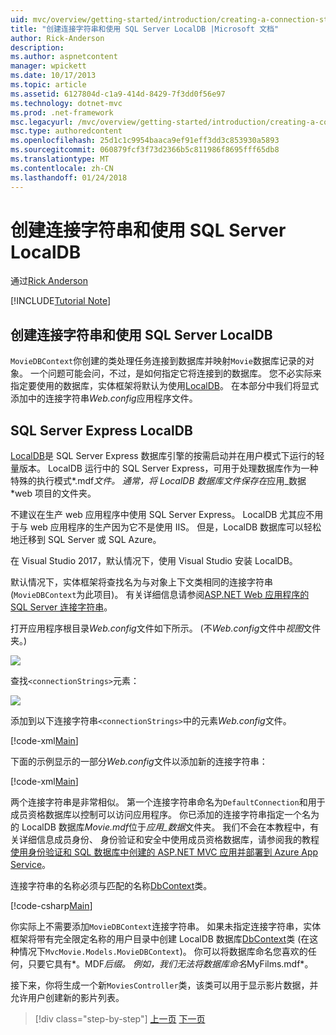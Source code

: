 ```yaml
---
uid: mvc/overview/getting-started/introduction/creating-a-connection-string
title: "创建连接字符串和使用 SQL Server LocalDB |Microsoft 文档"
author: Rick-Anderson
description: 
ms.author: aspnetcontent
manager: wpickett
ms.date: 10/17/2013
ms.topic: article
ms.assetid: 6127804d-c1a9-414d-8429-7f3dd0f56e97
ms.technology: dotnet-mvc
ms.prod: .net-framework
msc.legacyurl: /mvc/overview/getting-started/introduction/creating-a-connection-string
msc.type: authoredcontent
ms.openlocfilehash: 25d1c1c9954baaca9ef91eff3dd3c853930a5893
ms.sourcegitcommit: 060879fcf3f73d2366b5c811986f8695fff65db8
ms.translationtype: MT
ms.contentlocale: zh-CN
ms.lasthandoff: 01/24/2018
---
```

<a name="creating-a-connection-string-and-working-with-sql-server-localdb"></a>创建连接字符串和使用 SQL Server LocalDB
====================
通过[Rick Anderson](https://github.com/Rick-Anderson)

[!INCLUDE[Tutorial Note](sample/code-location.md)]

## <a name="creating-a-connection-string-and-working-with-sql-server-localdb"></a>创建连接字符串和使用 SQL Server LocalDB

`MovieDBContext`你创建的类处理任务连接到数据库并映射`Movie`数据库记录的对象。 一个问题可能会问，不过，是如何指定它将连接到的数据库。 您不必实际来指定要使用的数据库，实体框架将默认为使用[LocalDB](https://docs.microsoft.com/sql/database-engine/configure-windows/sql-server-2016-express-localdb)。 在本部分中我们将显式添加中的连接字符串*Web.config*应用程序文件。

## <a name="sql-server-express-localdb"></a>SQL Server Express LocalDB

[LocalDB](https://docs.microsoft.com/sql/database-engine/configure-windows/sql-server-2016-express-localdb)是 SQL Server Express 数据库引擎的按需启动并在用户模式下运行的轻量版本。 LocalDB 运行中的 SQL Server Express，可用于处理数据库作为一种特殊的执行模式*.mdf*文件。 通常，将 LocalDB 数据库文件保存在*应用\_数据*web 项目的文件夹。

不建议在生产 web 应用程序中使用 SQL Server Express。 LocalDB 尤其应不用于与 web 应用程序的生产因为它不是使用 IIS。 但是，LocalDB 数据库可以轻松地迁移到 SQL Server 或 SQL Azure。

在 Visual Studio 2017，默认情况下，使用 Visual Studio 安装 LocalDB。

默认情况下，实体框架将查找名为与对象上下文类相同的连接字符串 (`MovieDBContext`为此项目)。 有关详细信息请参阅[ASP.NET Web 应用程序的 SQL Server 连接字符串](https://msdn.microsoft.com/library/jj653752.aspx)。

打开应用程序根目录*Web.config*文件如下所示。 (不*Web.config*文件中*视图*文件夹。)

![](creating-a-connection-string/_static/image1.png)

查找`<connectionStrings>`元素：

![](creating-a-connection-string/_static/image2.png)

添加到以下连接字符串`<connectionStrings>`中的元素*Web.config*文件。

[!code-xml[Main](creating-a-connection-string/samples/sample1.xml)]

下面的示例显示的一部分*Web.config*文件以添加新的连接字符串：

[!code-xml[Main](creating-a-connection-string/samples/sample2.xml)]

两个连接字符串是非常相似。 第一个连接字符串命名为`DefaultConnection`和用于成员资格数据库以控制可以访问应用程序。 你已添加的连接字符串指定一个名为的 LocalDB 数据库*Movie.mdf*位于*应用\_数据*文件夹。 我们不会在本教程中，有关详细信息成员身份、 身份验证和安全中使用成员资格数据库，请参阅我的教程[使用身份验证和 SQL 数据库中创建的 ASP.NET MVC 应用并部署到 Azure App Service](https://docs.microsoft.com/aspnet/core/security/authorization/secure-data)。

连接字符串的名称必须与匹配的名称[DbContext](https://msdn.microsoft.com/library/system.data.entity.dbcontext(v=vs.103).aspx)类。

[!code-csharp[Main](creating-a-connection-string/samples/sample3.cs?highlight=15)]

你实际上不需要添加`MovieDBContext`连接字符串。 如果未指定连接字符串，实体框架将带有完全限定名称的用户目录中创建 LocalDB 数据库[DbContext](https://msdn.microsoft.com/library/system.data.entity.dbcontext(v=vs.103).aspx)类 (在这种情况下`MvcMovie.Models.MovieDBContext`)。 你可以将数据库命名您喜欢的任何，只要它具有*。MDF*后缀。 例如，我们无法将数据库命名*MyFilms.mdf*。

接下来，你将生成一个新`MoviesController`类，该类可以用于显示影片数据，并允许用户创建新的影片列表。

>[!div class="step-by-step"]
[上一页](adding-a-model.md)
[下一页](accessing-your-models-data-from-a-controller.md)
